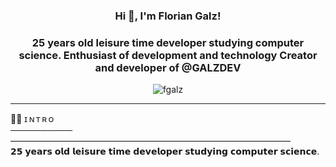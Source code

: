 <h3 align="center">Hi 👋, I'm Florian Galz!</h3>
<h3 align="center">25 years old leisure time developer studying computer science. Enthusiast of development and technology Creator and developer of @GALZDEV
</h3>
<p align="center"><img src="https://komarev.com/ghpvc/?username=fgalz" alt="fgalz"/> </p>

---------------------------------------------------------------



🙋‍♂️ ɪ  ɴ  ᴛ  ʀ  ᴏ<br>
────────── ————————————————————————————————<br>
𝟮𝟱 𝘆𝗲𝗮𝗿𝘀 𝗼𝗹𝗱 𝗹𝗲𝗶𝘀𝘂𝗿𝗲 𝘁𝗶𝗺𝗲 𝗱𝗲𝘃𝗲𝗹𝗼𝗽𝗲𝗿 𝘀𝘁𝘂𝗱𝘆𝗶𝗻𝗴 𝗰𝗼𝗺𝗽𝘂𝘁𝗲𝗿 𝘀𝗰𝗶𝗲𝗻𝗰𝗲.
